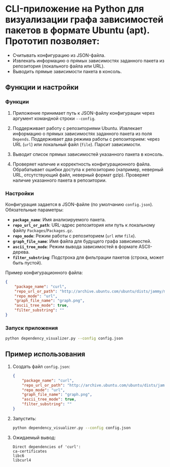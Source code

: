 # CLI-приложение на Python для визуализации графа зависимостей пакетов в формате Ubuntu (apt). Прототип позволяет:
- Считывать конфигурацию из JSON-файла.
- Извлекать информацию о прямых зависимостях заданного пакета из репозитория (локального файла или URL).
- Выводить прямые зависимости пакета в консоль.

## Функции и настройки

### Функции
1.  Приложение принимает путь к JSON-файлу конфигурации через аргумент командной строки `--config`.

2. Поддерживает работу с репозиториями Ubuntu. Извлекает информацию о прямых зависимостях заданного пакета из поля `Depends`. Поддерживает два режима работы с репозиторием: через URL (`url`) или локальный файл (`file`).  Парсит зависимости.

3. Выводит список прямых зависимостей указанного пакета в консоль.

4. Проверяет наличие и корректность конфигурационного файла. Обрабатывает ошибки доступа к репозиторию (например, неверный URL, отсутствующий файл, неверный формат gzip). Проверяет наличие указанного пакета в репозитории.

### Настройки
Конфигурация задается в JSON-файле (по умолчанию `config.json`). Обязательные параметры:

- **`package_name`**: Имя анализируемого пакета.
- **`repo_url_or_path`**: URL-адрес репозитория или путь к локальному файлу `Packages`/`Packages.gz`.
- **`repo_mode`**: Режим работы с репозиторием (`url` или `file`).
- **`graph_file_name`**: Имя файла для будущего графа зависимостей.
- **`ascii_tree_mode`**: Режим вывода зависимостей в формате ASCII-дерева.
- **`filter_substring`**: Подстрока для фильтрации пакетов (строка, может быть пустой).

Пример конфигурационного файла:
```json
{
    "package_name": "curl",
    "repo_url_or_path": "http://archive.ubuntu.com/ubuntu/dists/jammy/main/binary-amd64/Packages.gz",
    "repo_mode": "url",
    "graph_file_name": "graph.png",
    "ascii_tree_mode": true,
    "filter_substring": ""
}
```

### Запуск приложения
```bash
python dependency_visualizer.py --config config.json
```
## Пример использования

1. Создать файл `config.json`:
   ```json
   {
       "package_name": "curl",
       "repo_url_or_path": "http://archive.ubuntu.com/ubuntu/dists/jammy/main/binary-amd64/Packages.gz",
       "repo_mode": "url",
       "graph_file_name": "graph.png",
       "ascii_tree_mode": true,
       "filter_substring": ""
   }
   ```
2. Запустить:
   ```bash
   python dependency_visualizer.py --config config.json
   ```
3. Ожидаемый вывод:
   ```
   Direct dependencies of 'curl':
   ca-certificates
   libc6
   libcurl4
   ```
